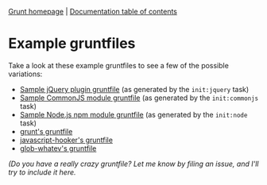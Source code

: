 [Grunt homepage](https://github.com/gruntjs/grunt) | [Documentation table of contents](toc.md)

# Example gruntfiles

Take a look at these example gruntfiles to see a few of the possible variations:

* [Sample jQuery plugin gruntfile](https://github.com/gruntjs/grunt-init-jquery-sample/blob/master/grunt.js) (as generated by the `init:jquery` task)
* [Sample CommonJS module gruntfile](https://github.com/gruntjs/grunt-init-commonjs-sample/blob/master/grunt.js) (as generated by the `init:commonjs` task)
* [Sample Node.js npm module gruntfile](https://github.com/gruntjs/grunt-init-node-sample/blob/master/grunt.js) (as generated by the `init:node` task)
* [grunt's gruntfile](../grunt.js)
* [javascript-hooker's gruntfile](https://github.com/cowboy/javascript-hooker/blob/master/grunt.js)
* [glob-whatev's gruntfile](https://github.com/cowboy/node-glob-whatev/blob/master/grunt.js)

_(Do you have a really crazy gruntfile? Let me know by filing an issue, and I'll try to include it here._
